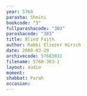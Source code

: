 ```yaml
---
year: 5768
parasha: Shmini
bookcode: "3"
fullparashacode: "303"
parashacode: "303"
title: Blind Faith
author: Rabbi Eliezer Hirsch
date: 2008-03-29
archivecode: 57683031
filename: 5768-303-1
layout: audio
moment: 
shabbat: Parah
occasion: 
---
```

